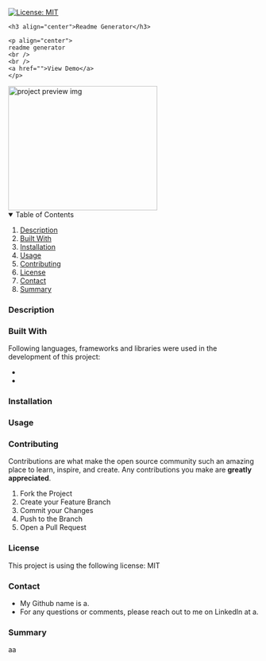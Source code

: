 
[![License: MIT](https://img.shields.io/badge/License-MIT-yellow.svg)](https://opensource.org/licenses/MIT)

<p align="center">

    <h3 align="center">Readme Generator</h3>

    <p align="center">
    readme generator
    <br />
    <br />
    <a href="">View Demo</a>
    </p>
</p>

<img src="" alt="project preview img" style="height: 250px; width: 300px;">

<details open="open">
    <summary>Table of Contents</summary>
    <ol>
        <li><a href="#about-the-project">Description</a></li>
        <li><a href="#built-with">Built With</a></li></li>
        <li><a href="#installation">Installation</a></li>
        <li><a href="#usage">Usage</a></li>
        <li><a href="#contributing">Contributing</a></li>
        <li><a href="#license">License</a></li>
        <li><a href="#contact">Contact</a></li>
        <li><a href="#summary">Summary</a></li>
    </ol>
</details>

### Description



### Built With

Following languages, frameworks and libraries were used in the development of this project:

- 
- 

### Installation



### Usage



### Contributing

Contributions are what make the open source community such an amazing place to learn, inspire, and create. Any contributions you make are **greatly appreciated**.

1. Fork the Project
2. Create your Feature Branch
3. Commit your Changes
4. Push to the Branch
5. Open a Pull Request

### License

This project is using the following license: MIT

### Contact

- My Github name is a.
- For any questions or comments, please reach out to me on LinkedIn at a.

### Summary

aa
